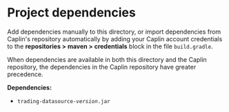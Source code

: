 # Project dependencies

Add dependencies manually to this directory, or import dependencies from Caplin's repository automatically by adding your Caplin account credentials to the **repositories > maven > credentials** block in the file `build.gradle`.
 
When dependencies are available in both this directory and the Caplin repository, the dependencies in the Caplin repository have greater precedence.

**Dependencies:**

* <code>trading-datasource-<em>version</em>.jar</code>
